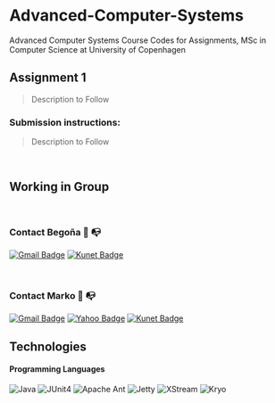 # Advanced-Computer-Systems
Advanced Computer Systems Course Codes for Assignments, MSc in Computer Science at University of Copenhagen

## Assignment 1 
> Description to Follow


### Submission instructions:
> Description to Follow


<br />

## Working in Group 

<br/>

### Contact Begoña 📲 📭  
[![Gmail Badge](https://img.shields.io/badge/-bego.sustatxa1.d@gmail.com-c14438?style=flat-square&logo=Gmail&logoColor=white&link=mailto:bego.sustatxa1.d@gmail.com)](mailto:bego.sustatxa1.d@gmail.com)
[![Kunet Badge](https://img.shields.io/badge/-frh503@alumni.ku.dk-c14438?style=flat-square&logo=KUNet!&color=brown&logoColor=white&link=mailto:frh503@alumni.ku.dk)](mailto:frh503@alumni.ku.dk)


<br/>

### Contact Marko 📲 📭 
[![Gmail Badge](https://img.shields.io/badge/-marko.milic997@gmail.com-c14438?style=flat-square&logo=Gmail&logoColor=white&link=mailto:marko.milic997@gmail.com)](mailto:marko.milic997@gmail.com)
[![Yahoo Badge](https://img.shields.io/badge/-marko.milic10@yahoo.com-c14438?style=flat-square&logo=Yahoo!&color=blue&logoColor=white&link=mailto:marko.milic10@yahoo.com)](mailto:marko.milic10@yahoo.com)
[![Kunet Badge](https://img.shields.io/badge/-dcp353@alumni.ku.dk-c14438?style=flat-square&logo=KUNet!&color=brown&logoColor=white&link=mailto:dcp353@alumni.ku.dk)](mailto:dcp353@alumni.ku.dk)


## Technologies

#### Programming Languages
![Java](https://img.shields.io/badge/java-10-orange)
![JUnit4](https://img.shields.io/badge/Junit-4.12-green)
![Apache Ant](https://img.shields.io/badge/Ant-1.10.9-pink)
![Jetty](https://img.shields.io/badge/Jetty-9.4.11-yellow)
![XStream](https://img.shields.io/badge/XStream-1.4.10-red)
![Kryo](https://img.shields.io/badge/Kryo-4.0.2-blue)


<br/>
